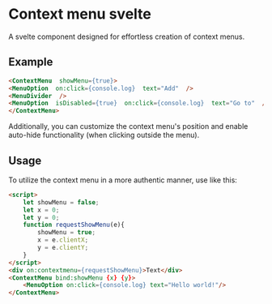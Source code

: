 #	Context menu svelte

A svelte component designed for effortless creation of context menus.

## Example
```html
<ContextMenu  showMenu={true}>
<MenuOption  on:click={console.log}  text="Add"  />
<MenuDivider  />
<MenuOption  isDisabled={true}  on:click={console.log}  text="Go to"  />
</ContextMenu>
```
Additionally, you can customize the context menu's position and enable auto-hide functionality (when clicking outside the menu).

## Usage

To utilize the context menu in a more authentic manner, use like this:
```html
<script>
	let showMenu = false;
	let x = 0;
	let y = 0;
	function requestShowMenu(e){
		showMenu = true;
		x = e.clientX;
		y = e.clientY;
	}
</script>
<div on:contextmenu={requestShowMenu}>Text</div>
<ContextMenu bind:showMenu {x} {y}>
	<MenuOption on:click={console.log} text="Hello world!"/>
</ContextMenu>
```
